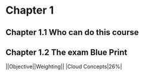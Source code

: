 # Chapter 1

## Chapter 1.1 Who can do this course

## Chapter 1.2 The exam Blue Print
||Objective||Weighting||
|Cloud Concepts|26%|
